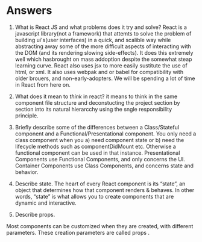 # Answers

1.  What is React JS and what problems does it try and solve?
React is a javascript library(not a framework) that attemts to solve the problem of building ui's(user interfaces) in a quick, and scalible way while abstracting away some of the more difficult aspects of interacting with the DOM (and its rendering slowing side-effects). It does this extremely well which hasbrought on mass addoption despite the somewhat steap learning curve. React also uses jsx to more easily sustitute the use of html, or xml. It also uses webpak and or babel for compatibility with older brouers, and non-early-adopters.
We will be spending a lot of time in React from here on.

1.  What does it mean to _think_ in react?
it means to think in the same component file structure and deconstucting the project section by section into its natural hierarcchy using the sngle responsibility principle.

1.  Briefly describe some of the differences between a Class/Stateful component and a Functional/Presentational component.
You only need a class component when you a) need component state or b) need the lifecycle methods such as componentDidMount etc. Otherwise a functional component can be used in that instance.
Presentational Components use Functional Components, and only concerns the UI.
Container Components use Class Components, and concerns state and behavior.



1.  Describe state.
The heart of every React component is its “state”, an object that determines how that component renders & behaves. In other words, “state” is what allows you to create components that are dynamic and interactive.

1.  Describe props.

Most components can be customized when they are created, with different parameters. These creation parameters are called props . 
